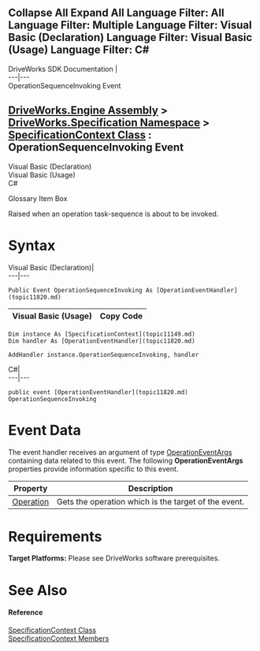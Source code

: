 Collapse All Expand All Language Filter: All  Language Filter: Multiple  Language Filter: Visual Basic (Declaration) Language Filter: Visual Basic (Usage) Language Filter: C#  
---  
DriveWorks SDK Documentation  |   
---|---  
OperationSequenceInvoking Event   
  
[DriveWorks.Engine Assembly](topic2156.md) > [DriveWorks.Specification Namespace](topic10764.md) > [SpecificationContext Class](topic11149.md) : OperationSequenceInvoking Event  
---  
  
Visual Basic (Declaration)    
Visual Basic (Usage)    
C# 

Glossary Item Box

Raised when an operation task-sequence is about to be invoked. 

# Syntax

Visual Basic (Declaration)|   
---|---  
      
    
    Public Event OperationSequenceInvoking As [OperationEventHandler](topic11820.md)  
  
Visual Basic (Usage)| Copy Code  
---|---  
      
    
    Dim instance As [SpecificationContext](topic11149.md)
    Dim handler As [OperationEventHandler](topic11820.md)
     
    AddHandler instance.OperationSequenceInvoking, handler  
  
C#|   
---|---  
      
    
    public event [OperationEventHandler](topic11820.md) OperationSequenceInvoking  
  
# Event Data

The event handler receives an argument of type [OperationEventArgs](topic11084.md) containing data related to this event. The following **OperationEventArgs** properties provide information specific to this event.

Property| Description  
---|---  
[Operation](topic11094.md)| Gets the operation which is the target of the event.   
  
# Requirements

**Target Platforms:** Please see DriveWorks software prerequisites.

# See Also

#### Reference

[SpecificationContext Class](topic11149.md)   
[SpecificationContext Members](topic11150.md)



